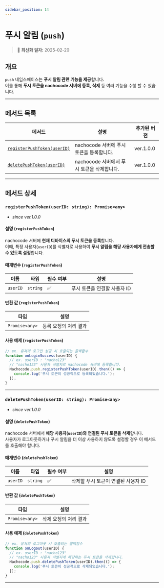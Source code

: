 ```yaml
---
sidebar_position: 14
---
```


# 푸시 알림 (`push`)

> 🔔 **최신화 일자:** 2025-02-20

## **개요**

`push` 네임스페이스는 **푸시 알림 관련 기능을 제공**합니다.  
이를 통해 **푸시 토큰을 nachocode 서버에 등록, 삭제** 등 여러 기능을 수행 할 수 있습니다.

---

## **메서드 목록**

| 메서드                                                                    | 설명                                       | 추가된 버전 |
| ------------------------------------------------------------------------- | ------------------------------------------ | ----------- |
| [`registerPushToken(userID)`](#registerpushtokenuserid-string-promiseany) | nachocode 서버에 푸시 토큰을 등록합니다.   | ver.1.0.0   |
| [`deletePushToken(userID)`](#deletepushtokenuserid-string-promiseany)     | nachocode 서버에서 푸시 토큰을 삭제합니다. | ver.1.0.0   |

---

## **메서드 상세**

### **`registerPushToken(userID: string): Promise<any>`**

- _since ver.1.0.0_

#### 설명 (`registerPushToken`)

nachocode 서버에 **현재 디바이스의 푸시 토큰을 등록**합니다.  
이때, 특정 사용자(`userID`)를 식별자로 사용하여 **푸시 알림을 해당 사용자에게 전송할 수 있도록 설정**합니다.

#### 매개변수 (`registerPushToken`)

| 이름     | 타입     | 필수 여부 | 설명                         |
| -------- | -------- | --------- | ---------------------------- |
| `userID` | `string` | ✅        | 푸시 토큰을 연결할 사용자 ID |

#### 반환 값 (`registerPushToken`)

| 타입           | 설명                  |
| -------------- | --------------------- |
| `Promise<any>` | 등록 요청의 처리 결과 |

#### 사용 예제 (`registerPushToken`)

```javascript
// ex. 유저의 로그인 성공 시 호출되는 콜백함수
function onLoginSuccess(userID) {
  // ex. userID : "nacho123"
  // "nacho123" 사용자 식별자로 nachocode 서버에 등록합니다.
  Nachocode.push.registerPushToken(userID).then(() => {
    console.log('푸시 토큰이 성공적으로 등록되었습니다.');
  });
}
```

---

### **`deletePushToken(userID: string): Promise<any>`**

- _since ver.1.0.0_

#### 설명 (`deletePushToken`)

nachocode 서버에서 **해당 사용자(`userID`)와 연결된 푸시 토큰을 삭제**합니다.  
사용자가 로그아웃하거나 푸시 알림을 더 이상 사용하지 않도록 설정할 경우 이 메서드를 호출해야 합니다.

#### 매개변수 (`deletePushToken`)

| 이름     | 타입     | 필수 여부 | 설명                                |
| -------- | -------- | --------- | ----------------------------------- |
| `userID` | `string` | ✅        | 삭제할 푸시 토큰이 연결된 사용자 ID |

#### 반환 값 (`deletePushToken`)

| 타입           | 설명                  |
| -------------- | --------------------- |
| `Promise<any>` | 삭제 요청의 처리 결과 |

#### 사용 예제 (`deletePushToken`)

```javascript
// ex. 유저의 로그아웃 시 호출되는 콜백함수
function onLogout(userID) {
  // ex. userID : "nacho123"
  // "nacho123" 사용자 식별자에 해당하는 푸시 토큰을 삭제합니다.
  Nachocode.push.deletePushToken(userID).then(() => {
    console.log('푸시 토큰이 성공적으로 삭제되었습니다.');
  });
}
```

---
